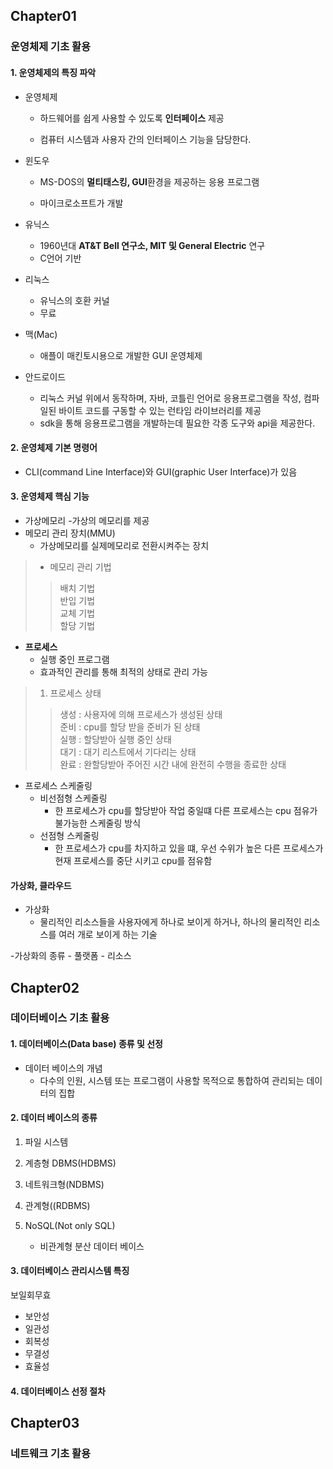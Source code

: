## Chapter01

### 운영체제 기초 활용

#### 1. 운영체제의 특징 파악
- 운영체제
  
  - 하드웨어를 쉽게 사용할 수 있도록 **인터페이스** 제공
  
  - 컴퓨터 시스템과 사용자 간의 인터페이스 기능을 담당한다.
  
- 윈도우
  - MS-DOS의 **멀티태스킹, GUI**환경을 제공하는 응용 프로그램
  
  - 마이크로소프트가 개발
- 유닉스
  - 1960년대 **AT&T Bell 연구소, MIT 및  General Electric** 연구
  - C언어 기반
- 리눅스
  - 유닉스의 호환 커널
  - 무료
  
- 맥(Mac)
  - 애플이 매킨토시용으로 개발한 GUI 운영체제
- 안드로이드
  - 리눅스 커널 위에서 동작하며, 자바, 코틀린 언어로 응용프로그램을 작성, 컴파일된 바이트 코드를 구동할 수 있는 런타임 라이브러리를 제공
  - sdk을 통해 응용프로그램을 개발하는데 필요한 각종 도구와 api을 제공한다.
#### 2. 운영체제 기본 명령어
- CLI(command Line Interface)와 GUI(graphic User Interface)가 있음


#### 3. 운영체제 핵심 기능
- 가상메모리
  -가상의 메모리를 제공
- 메모리 관리 장치(MMU)
  - 가상메모리를 실제메모리로 전환시켜주는 장치
> - 메모리 관리 기법
>> 배치 기법   
>> 반입 기법    
>> 교체 기법   
>> 할당 기법   
   
- **프로세스**
  - 실행 중인 프로그램
  - 효과적인 관리를 통해 최적의 상태로 관리 가능
  
  
> 1. 프로세스 상태   
>> 생성 : 사용자에 의해 프로세스가 생성된 상태   
>> 준비 : cpu를 할당 받을 준비가 된 상태   
>> 실행 : 할당받아 실행 중인 상태   
>> 대기 : 대기 리스트에서 기다리는 상태     
>> 완료 : 완할당받아 주어진 시간 내에 완전히 수행을 종료한 상태   

- 프로세스 스케줄링
  - 비선점형 스케줄링
    - 한 프로세스가 cpu를 할당받아 작업 중일떄 다른 프로세스는 cpu 점유가 불가능한 스케줄링 방식
  - 선점형 스케줄링
    - 한 프로세스가 cpu를 차지하고 있을 떄, 우선 수위가 높은 다른 프로세스가 현재 프로세스를 중단 시키고 cpu를 점유함



#### 가상화, 클라우드
  - 가상화
    - 물리적인 리소스들을 사용자에게 하나로 보이게 하거나, 하나의 물리적인 리소스를 여러 개로 보이게 하는 기술
    
  -가상화의 종류
    - 풀랫폼
    - 리소스 
  



  
  
  


## Chapter02

### 데이터베이스 기초 활용

#### 1. 데이터베이스(Data base) 종류 및 선정
- 데이터 베이스의 개념
  - 다수의 인원, 시스템 또는 프로그램이 사용할 목적으로 통합하여 관리되는 데이터의 집합
  
#### 2. 데이터 베이스의 종류
1. 파일 시스템

2. 계층형 DBMS(HDBMS)

3. 네트워크형(NDBMS)

4. 관계형((RDBMS)

5. NoSQL(Not only SQL)
    - 비관계형 분산 데이터 베이스
#### 3. 데이터베이스 관리시스템 특징
  보일회무효
  - 보안성
  - 일관성
  - 회복성
  - 무결성
  - 효율성

#### 4. 데이터베이스 선정 절차

  

## Chapter03

### 네트웨크 기초 활용



